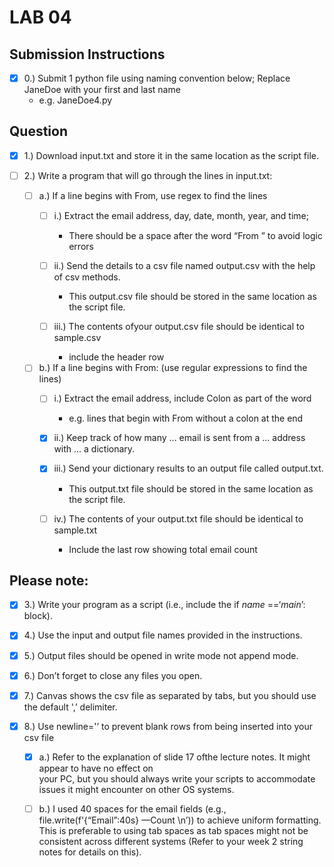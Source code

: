 # **LAB 04**


## **Submission Instructions**

- [x] 0.) Submit 1 python file using naming convention below; Replace JaneDoe with your first and last name
	* e.g. JaneDoe4.py  



## **Question**

- [x] 1.) Download input.txt and store it in the same location as the script file.


- [ ] 2.) Write a program that will go through the lines in input.txt:

	- [ ] a.) If a line begins with From, use regex to find the lines
		- [ ] i.) Extract the email address, day, date, month, year, and time; 
			* There should be a space after the word “From ” to avoid logic errors
			
		- [ ] ii.) Send the details to a csv file named output.csv with the help of csv methods. 
			* This output.csv file should be stored in the same location as the script file.
			
		- [ ] iii.) The contents ofyour output.csv file should be identical to sample.csv
			* include the header row
			
	- [ ] b.) If a line begins with From: (use regular expressions to find the lines)
		- [ ] i.) Extract the email address, include Colon as part of the word 
			* e.g. lines that begin with From without a colon at the end
			
		- [x] ii.) Keep track of how many ... email is sent from a ... address with ... a dictionary.
		
		- [x] iii.) Send your dictionary results to an output file called output.txt. 
			* This output.txt file should be stored in the same location as the script file.
			
		- [ ] iv.) The contents of your output.txt file should be identical to sample.txt
			* Include the last row showing total email count
	
	
## Please note:
			
- [x] 3.) Write your program as a script (i.e., include the if _name_ ==‘_main_’: block).
	
- [x] 4.) Use the input and output file names provided in the instructions.
	
- [x] 5.) Output files should be opened in write mode not append mode.

- [x] 6.) Don’t forget to close any files you open.

- [x] 7.) Canvas shows the csv file as separated by tabs, but you should use the default ',’ delimiter.

- [x] 8.) Use newline='’ to prevent blank rows from being inserted into your csv file 
	
	- [x] a.) Refer to the explanation of slide 17 ofthe lecture notes. It might appear to have no effect on 		
		your PC, but you should always write your scripts to accommodate issues it might encounter 
		on other OS systems.
			
	- [ ] b.) I used 40 spaces for the email fields (e.g., file.write(f'{“Email”:40s} —Count \n’)) to achieve 
		uniform formatting. This is preferable to using tab spaces as tab spaces might not be consistent 
		across different systems (Refer to your week 2 string notes for details on this).
